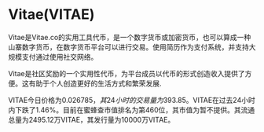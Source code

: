 # Vitae(VITAE)

Vitae是Vitae.co的实用工具代币，是一个数字货币或加密货币，也可以算成一种山寨数字货币，在数字货币平台可以进行交易。使用简历作为支付系统，并支持大规模支付通过使用社交网络。

Vitae是社区奖励的一个实用性代币，为平台成员以代币的形式创造收入提供了方便。这有助于个人创造更好的生活方式和繁荣发展.

VITAE今日价格为$0.026785，其24小时的交易量为$393.85。VITAE在过去24小时内下跌了1.46%。目前在蜜蜂查市值排名为第460位，其市值为暂不提供。其流通总量为2495.12万VITAE，其发行量为10000万VITAE。
